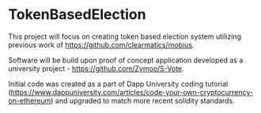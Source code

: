 # TokenBasedElection

This project will focus on creating token based election system utilizing previous work of https://github.com/clearmatics/mobius. 

Software will be build upon proof of concept application developed as a university project - https://github.com/Zymoo/S-Vote.

Initial code was created as a part of Dapp University coding tutorial (https://www.dappuniversity.com/articles/code-your-own-cryptocurrency-on-ethereum) and upgraded to match more recent solidity standards.
